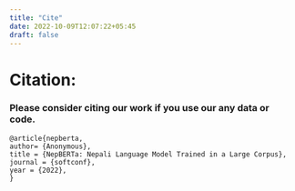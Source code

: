 ```yaml
---
title: "Cite"
date: 2022-10-09T12:07:22+05:45
draft: false
---
```


# Citation:
### Please consider citing our work if you use our any data or code. 
```
@article{nepberta,
author= {Anonymous},
title = {NepBERTa: Nepali Language Model Trained in a Large Corpus},
journal = {softconf},
year = {2022},
}
```